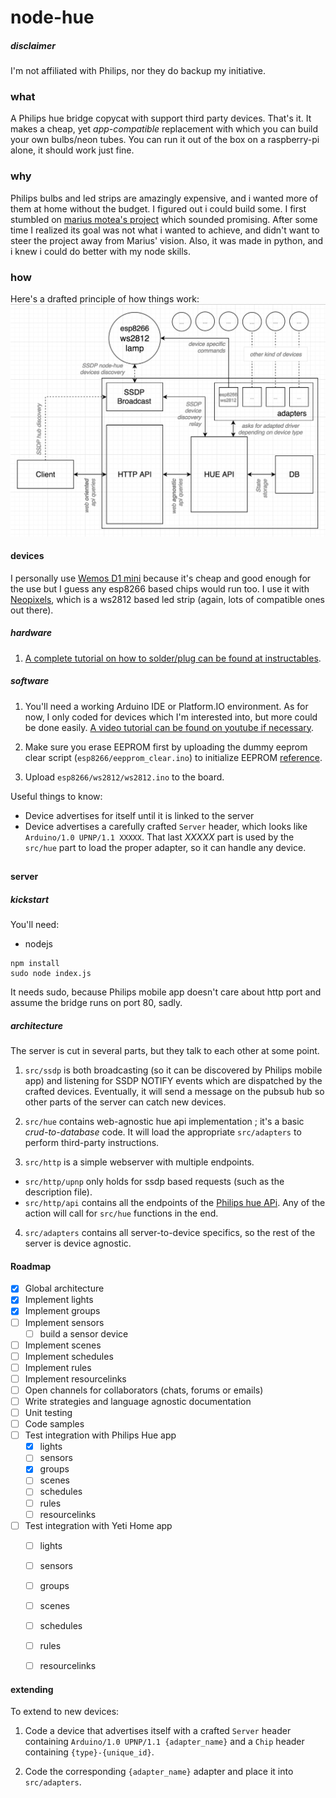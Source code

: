 # node-hue
##### disclaimer
I'm not affiliated with Philips, nor they do backup my initiative.



### what
A Philips hue bridge copycat with support third party devices. That's it.
It makes a cheap, yet _app-compatible_ replacement with which you can build your own bulbs/neon tubes.
You can run it out of the box on a raspberry-pi alone, it should work just fine.



### why
Philips bulbs and led strips are amazingly expensive, and i wanted more of them at home without the budget. I figured out i could build some. I first stumbled on [marius motea's project](https://github.com/mariusmotea/diyHue) which sounded promising. After some time I realized its goal was not what i wanted to achieve, and didn't want to steer the project away from Marius' vision. Also, it was made in python, and i knew i could do better with my node skills.



### how
Here's a drafted principle of how things work:
![schematics](schematics.png)

#### devices
I personally use [Wemos D1 mini](https://wiki.wemos.cc/products:d1:d1_mini) because it's cheap and good enough for the use but I guess any esp8266 based chips would run too. I use it with [Neopixels](https://www.adafruit.com/product/1138), which is a ws2812 based led strip (again, lots of compatible ones out there).

##### hardware
1. [A complete tutorial on how to solder/plug can be found at instructables](http://www.instructables.com/id/ESP8266-controlling-Neopixel-LEDs-using-Arduino-ID/).

##### software
1. You'll need a working Arduino IDE or Platform.IO environment. As for now, I only coded for devices which I'm interested into, but more could be done easily. [A video tutorial can be found on youtube if necessary](https://www.youtube.com/watch?v=q2k3CzT5qE0).

2. Make sure you erase EEPROM first by uploading the dummy eeprom clear script (`esp8266/eepprom_clear.ino`) to initialize EEPROM [reference](http://forum.arduino.cc/index.php?topic=218530.0).

3. Upload `esp8266/ws2812/ws2812.ino` to the board.

Useful things to know:

- Device advertises for itself until it is linked to the server
- Device advertises a carefully crafted `Server` header, which looks like `Arduino/1.0 UPNP/1.1 XXXXX`. That last _XXXXX_ part is used by the `src/hue` part to load the proper adapter, so it can handle any device.

##
#### server
##### kickstart
You'll need:
- nodejs

```
npm install
sudo node index.js
```

It needs sudo, because Philips mobile app doesn't care about http port and assume the bridge runs on port 80, sadly.

##### architecture
The server is cut in several parts, but they talk to each other at some point.

1. `src/ssdp` is both broadcasting (so it can be discovered by Philips mobile app) and listening for SSDP NOTIFY events which are dispatched by the crafted devices. Eventually, it will send a message on the pubsub hub so other parts of the server can catch new devices.

2. `src/hue` contains web-agnostic hue api implementation ; it's a basic _crud-to-database_ code. It will load the appropriate `src/adapters` to perform third-party instructions.

3. `src/http` is a simple webserver with multiple endpoints.
  - `src/http/upnp` only holds for ssdp based requests (such as the description file).
  - `src/http/api` contains all the endpoints of the [Philips hue APi](https://www.developers.meethue.com/philips-hue-api). Any of the action will call for `src/hue` functions in the end.

4. `src/adapters` contains all server-to-device specifics, so the rest of the server is device agnostic.



#### Roadmap
* [x] Global architecture
* [x] Implement lights
* [x] Implement groups
* [ ] Implement sensors
  * [ ] build a sensor device
* [ ] Implement scenes
* [ ] Implement schedules
* [ ] Implement rules
* [ ] Implement resourcelinks
* [ ] Open channels for collaborators \(chats, forums or emails\)
* [ ] Write strategies and language agnostic documentation
* [ ] Unit testing
* [ ] Code samples
* [ ] Test integration with Philips Hue app
  * [x] lights
  * [ ] sensors
  * [x] groups
  * [ ] scenes
  * [ ] schedules
  * [ ] rules
  * [ ] resourcelinks
* [ ] Test integration with Yeti Home app
  * [ ] lights
  * [ ] sensors
  * [ ] groups
  * [ ] scenes
  * [ ] schedules
  * [ ] rules
  * [ ] resourcelinks



#### extending
To extend to new devices:

1. Code a device that advertises itself with a crafted `Server` header containing `Arduino/1.0 UPNP/1.1 {adapter_name}` and a `Chip` header containing `{type}-{unique_id}`.

2. Code the corresponding `{adapter_name}` adapter and place it into `src/adapters`.
